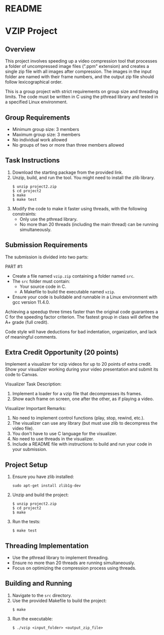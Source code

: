 README
======

VZIP Project
============

Overview
--------
This project involves speeding up a video compression tool that processes a folder of uncompressed image files (".ppm" extension) and creates a single zip file with all images after compression. The images in the input folder are named with their frame numbers, and the output zip file should follow lexicographical order.

This is a group project with strict requirements on group size and threading limits. The code must be written in C using the pthread library and tested in a specified Linux environment.

Group Requirements
------------------
- Minimum group size: 3 members
- Maximum group size: 3 members
- No individual work allowed
- No groups of two or more than three members allowed

Task Instructions
-----------------
1. Download the starting package from the provided link.
2. Unzip, build, and run the tool. You might need to install the zlib library.
    ```
    $ unzip project2.zip
    $ cd project2
    $ make
    $ make test
    ```
3. Modify the code to make it faster using threads, with the following constraints:
    - Only use the pthread library.
    - No more than 20 threads (including the main thread) can be running simultaneously.

Submission Requirements
------------------------
The submission is divided into two parts:

PART #1:
- Create a file named `vzip.zip` containing a folder named `src`.
- The `src` folder must contain:
    - Your source code in C.
    - A Makefile to build the executable named `vzip`.
- Ensure your code is buildable and runnable in a Linux environment with gcc version 11.4.0.

Achieving a speedup three times faster than the original code guarantees a C for the speeding factor criterion. The fastest group in class will define the A+ grade (full credit).

Code style will have deductions for bad indentation, organization, and lack of meaningful comments.

Extra Credit Opportunity (20 points)
-------------------------------------
Implement a visualizer for vzip videos for up to 20 points of extra credit. Show your visualizer working during your video presentation and submit its code to Canvas.

Visualizer Task Description:
1. Implement a loader for a vzip file that decompresses its frames.
2. Show each frame on screen, one after the other, as if playing a video.

Visualizer Important Remarks:
1. No need to implement control functions (play, stop, rewind, etc.).
2. The visualizer can use any library (but must use zlib to decompress the video file).
3. You don't have to use C language for the visualizer.
4. No need to use threads in the visualizer.
5. Include a README file with instructions to build and run your code in your submission.

Project Setup
-------------
1. Ensure you have zlib installed:
    ```
    sudo apt-get install zlib1g-dev
    ```
2. Unzip and build the project:
    ```
    $ unzip project2.zip
    $ cd project2
    $ make
    ```
3. Run the tests:
    ```
    $ make test
    ```

Threading Implementation
-------------------------
- Use the pthread library to implement threading.
- Ensure no more than 20 threads are running simultaneously.
- Focus on optimizing the compression process using threads.

Building and Running
---------------------
1. Navigate to the `src` directory.
2. Use the provided Makefile to build the project:
    ```
    $ make
    ```
3. Run the executable:
    ```
    $ ./vzip <input_folder> <output_zip_file>
    ```

